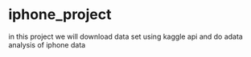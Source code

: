 # iphone_project
in this project we will download data set using kaggle api and do adata analysis of iphone data
